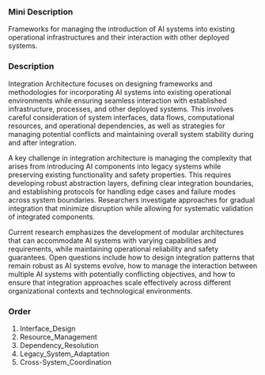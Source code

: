 ### Mini Description

Frameworks for managing the introduction of AI systems into existing operational infrastructures and their interaction with other deployed systems.

### Description

Integration Architecture focuses on designing frameworks and methodologies for incorporating AI systems into existing operational environments while ensuring seamless interaction with established infrastructure, processes, and other deployed systems. This involves careful consideration of system interfaces, data flows, computational resources, and operational dependencies, as well as strategies for managing potential conflicts and maintaining overall system stability during and after integration.

A key challenge in integration architecture is managing the complexity that arises from introducing AI components into legacy systems while preserving existing functionality and safety properties. This requires developing robust abstraction layers, defining clear integration boundaries, and establishing protocols for handling edge cases and failure modes across system boundaries. Researchers investigate approaches for gradual integration that minimize disruption while allowing for systematic validation of integrated components.

Current research emphasizes the development of modular architectures that can accommodate AI systems with varying capabilities and requirements, while maintaining operational reliability and safety guarantees. Open questions include how to design integration patterns that remain robust as AI systems evolve, how to manage the interaction between multiple AI systems with potentially conflicting objectives, and how to ensure that integration approaches scale effectively across different organizational contexts and technological environments.

### Order

1. Interface_Design
2. Resource_Management
3. Dependency_Resolution
4. Legacy_System_Adaptation
5. Cross-System_Coordination
